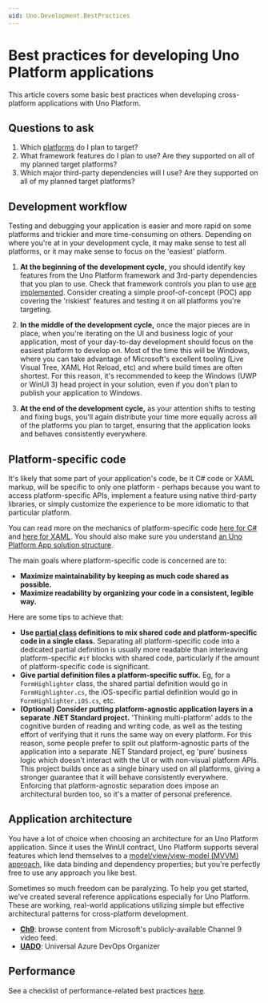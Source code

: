 ```yaml
---
uid: Uno.Development.BestPractices
---
```


# Best practices for developing Uno Platform applications

This article covers some basic best practices when developing cross-platform applications with Uno Platform.

## Questions to ask

1. Which [platforms](getting-started/requirements.md) do I plan to target?
2. What framework features do I plan to use? Are they supported on all of my planned target platforms?
3. Which major third-party dependencies will I use? Are they supported on all of my planned target platforms?

## Development workflow

Testing and debugging your application is easier and more rapid on some platforms and trickier and more time-consuming on others. Depending on where you're at in your development cycle, it may make sense to test all platforms, or it may make sense to focus on the 'easiest' platform.

1. **At the beginning of the development cycle,** you should identify key features from the Uno Platform framework and 3rd-party dependencies that you plan to use. Check that framework controls you plan to use [are implemented](implemented-views.md). Consider creating a simple proof-of-concept (POC) app covering the 'riskiest' features and testing it on all platforms you're targeting.

2. **In the middle of the development cycle,** once the major pieces are in place, when you're iterating on the UI and business logic of your application, most of your day-to-day development should focus on the easiest platform to develop on. Most of the time this will be Windows, where you can take advantage of Microsoft's excellent tooling (Live Visual Tree, XAML Hot Reload, etc) and where build times are often shortest. For this reason, it's recommended to keep the Windows (UWP or WinUI 3) head project in your solution, even if you don't plan to publish your application to Windows.

3. **At the end of the development cycle,** as your attention shifts to testing and fixing bugs, you'll again distribute your time more equally across all of the platforms you plan to target, ensuring that the application looks and behaves consistently everywhere.

## Platform-specific code

It's likely that some part of your application's code, be it C# code or XAML markup, will be specific to only one platform - perhaps because you want to access platform-specific APIs, implement a feature using native third-party libraries, or simply customize the experience to be more idiomatic to that particular platform.

You can read more on the mechanics of platform-specific code [here for C#](platform-specific-csharp.md) and [here for XAML](platform-specific-xaml.md). You should also make sure you understand [an Uno Platform App solution structure](uno-app-solution-structure.md).

The main goals where platform-specific code is concerned are to:
 * **Maximize maintainability by keeping as much code shared as possible.**
 * **Maximize readability by organizing your code in a consistent, legible way.**

Here are some tips to achieve that:
 * **Use [partial class](platform-specific-csharp.md#partial-class-definitions) definitions to mix shared code and platform-specific code in a single class.** Separating all platform-specific code into a dedicated partial definition is usually more readable than interleaving platform-specific `#if` blocks with shared code, particularly if the amount of platform-specific code is significant.
 * **Give partial definition files a platform-specific suffix.** Eg, for a `FormHighlighter` class, the shared partial definition would go in `FormHighlighter.cs`, the iOS-specific partial definition would go in `FormHighlighter.iOS.cs`, etc.
 * **(Optional) Consider putting platform-agnostic application layers in a separate .NET Standard project.** 'Thinking multi-platform' adds to the cognitive burden of reading and writing code, as well as the testing effort of verifying that it runs the same way on every platform. For this reason, some people prefer to split out platform-agnostic parts of the application into a separate .NET Standard project, eg 'pure' business logic which doesn't interact with the UI or with non-visual platform APIs. This project builds once as a single binary used on all platforms, giving a stronger guarantee that it will behave consistently everywhere. Enforcing that platform-agnostic separation does impose an architectural burden too, so it's a matter of personal preference.

## Application architecture

You have a lot of choice when choosing an architecture for an Uno Platform application. Since it uses the WinUI contract, Uno Platform supports several features which lend themselves to a [model/view/view-model (MVVM) approach](https://docs.microsoft.com/en-us/windows/uwp/data-binding/data-binding-and-mvvm), like data binding and dependency properties; but you're perfectly free to use any approach you like best.

Sometimes so much freedom can be paralyzing. To help you get started, we've created several reference applications especially for Uno Platform. These are working, real-world applications utilizing simple but effective architectural patterns for cross-platform development.

 * [**Ch9**](https://github.com/unoplatform/Uno.Ch9): browse content from Microsoft's publicly-available Channel 9 video feed.
 * [**UADO**](https://github.com/unoplatform/uado): Universal Azure DevOps Organizer

 ## Performance

 See a checklist of performance-related best practices [here](Uno-UI-Performance.md).
